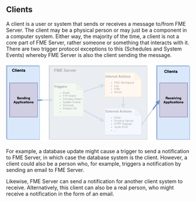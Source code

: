 ## Clients ##

A client is a user or system that sends or receives a message to/from FME Server. The client may be a physical person or may just be a component in a computer system. Either way, the majority of the time, a client is not a core part of FME Server, rather someone or something that interacts with it. There are two trigger protocol exceptions to this (Schedules and System Events) whereby FME Server is also the client sending the message.

![](./Images/Img4.003.AutomationClients.png)

For example, a database update might cause a trigger to send a notification to FME Server, in which case the database system is the client. However, a client could also be a person who, for example, triggers a notification by sending an email to FME Server.

Likewise, FME Server can send a notification for another client system to receive. Alternatively, this client can also be a real person, who might receive a notification in the form of an email.
